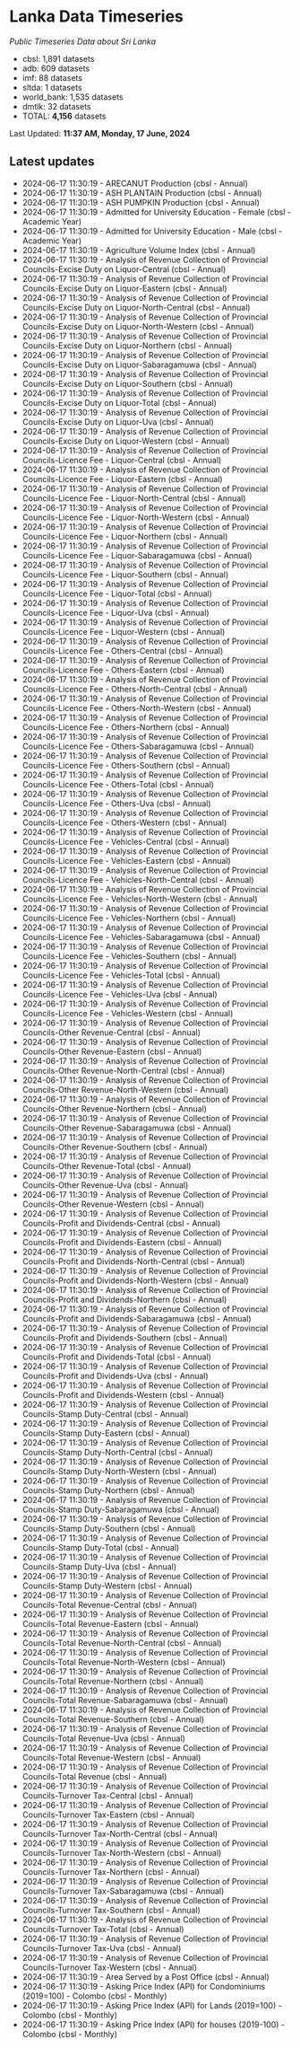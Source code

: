# Lanka Data Timeseries
*Public Timeseries Data about Sri Lanka*

* cbsl: 1,891 datasets
* adb: 609 datasets
* imf: 88 datasets
* sltda: 1 datasets
* world_bank: 1,535 datasets
* dmtlk: 32 datasets
* TOTAL: **4,156** datasets

Last Updated: **11:37 AM, Monday, 17 June, 2024**

## Latest updates

* 2024-06-17 11:30:19 - ARECANUT Production (cbsl - Annual)
* 2024-06-17 11:30:19 - ASH PLANTAIN Production (cbsl - Annual)
* 2024-06-17 11:30:19 - ASH PUMPKIN Production (cbsl - Annual)
* 2024-06-17 11:30:19 - Admitted for University Education - Female (cbsl - Academic Year)
* 2024-06-17 11:30:19 - Admitted for University Education - Male (cbsl - Academic Year)
* 2024-06-17 11:30:19 - Agriculture Volume Index (cbsl - Annual)
* 2024-06-17 11:30:19 - Analysis of Revenue Collection of Provincial Councils-Excise Duty on Liquor-Central (cbsl - Annual)
* 2024-06-17 11:30:19 - Analysis of Revenue Collection of Provincial Councils-Excise Duty on Liquor-Eastern (cbsl - Annual)
* 2024-06-17 11:30:19 - Analysis of Revenue Collection of Provincial Councils-Excise Duty on Liquor-North-Central (cbsl - Annual)
* 2024-06-17 11:30:19 - Analysis of Revenue Collection of Provincial Councils-Excise Duty on Liquor-North-Western (cbsl - Annual)
* 2024-06-17 11:30:19 - Analysis of Revenue Collection of Provincial Councils-Excise Duty on Liquor-Northern (cbsl - Annual)
* 2024-06-17 11:30:19 - Analysis of Revenue Collection of Provincial Councils-Excise Duty on Liquor-Sabaragamuwa (cbsl - Annual)
* 2024-06-17 11:30:19 - Analysis of Revenue Collection of Provincial Councils-Excise Duty on Liquor-Southern (cbsl - Annual)
* 2024-06-17 11:30:19 - Analysis of Revenue Collection of Provincial Councils-Excise Duty on Liquor-Total (cbsl - Annual)
* 2024-06-17 11:30:19 - Analysis of Revenue Collection of Provincial Councils-Excise Duty on Liquor-Uva (cbsl - Annual)
* 2024-06-17 11:30:19 - Analysis of Revenue Collection of Provincial Councils-Excise Duty on Liquor-Western (cbsl - Annual)
* 2024-06-17 11:30:19 - Analysis of Revenue Collection of Provincial Councils-Licence Fee - Liquor-Central (cbsl - Annual)
* 2024-06-17 11:30:19 - Analysis of Revenue Collection of Provincial Councils-Licence Fee - Liquor-Eastern (cbsl - Annual)
* 2024-06-17 11:30:19 - Analysis of Revenue Collection of Provincial Councils-Licence Fee - Liquor-North-Central (cbsl - Annual)
* 2024-06-17 11:30:19 - Analysis of Revenue Collection of Provincial Councils-Licence Fee - Liquor-North-Western (cbsl - Annual)
* 2024-06-17 11:30:19 - Analysis of Revenue Collection of Provincial Councils-Licence Fee - Liquor-Northern (cbsl - Annual)
* 2024-06-17 11:30:19 - Analysis of Revenue Collection of Provincial Councils-Licence Fee - Liquor-Sabaragamuwa (cbsl - Annual)
* 2024-06-17 11:30:19 - Analysis of Revenue Collection of Provincial Councils-Licence Fee - Liquor-Southern (cbsl - Annual)
* 2024-06-17 11:30:19 - Analysis of Revenue Collection of Provincial Councils-Licence Fee - Liquor-Total (cbsl - Annual)
* 2024-06-17 11:30:19 - Analysis of Revenue Collection of Provincial Councils-Licence Fee - Liquor-Uva (cbsl - Annual)
* 2024-06-17 11:30:19 - Analysis of Revenue Collection of Provincial Councils-Licence Fee - Liquor-Western (cbsl - Annual)
* 2024-06-17 11:30:19 - Analysis of Revenue Collection of Provincial Councils-Licence Fee - Others-Central (cbsl - Annual)
* 2024-06-17 11:30:19 - Analysis of Revenue Collection of Provincial Councils-Licence Fee - Others-Eastern (cbsl - Annual)
* 2024-06-17 11:30:19 - Analysis of Revenue Collection of Provincial Councils-Licence Fee - Others-North-Central (cbsl - Annual)
* 2024-06-17 11:30:19 - Analysis of Revenue Collection of Provincial Councils-Licence Fee - Others-North-Western (cbsl - Annual)
* 2024-06-17 11:30:19 - Analysis of Revenue Collection of Provincial Councils-Licence Fee - Others-Northern (cbsl - Annual)
* 2024-06-17 11:30:19 - Analysis of Revenue Collection of Provincial Councils-Licence Fee - Others-Sabaragamuwa (cbsl - Annual)
* 2024-06-17 11:30:19 - Analysis of Revenue Collection of Provincial Councils-Licence Fee - Others-Southern (cbsl - Annual)
* 2024-06-17 11:30:19 - Analysis of Revenue Collection of Provincial Councils-Licence Fee - Others-Total (cbsl - Annual)
* 2024-06-17 11:30:19 - Analysis of Revenue Collection of Provincial Councils-Licence Fee - Others-Uva (cbsl - Annual)
* 2024-06-17 11:30:19 - Analysis of Revenue Collection of Provincial Councils-Licence Fee - Others-Western (cbsl - Annual)
* 2024-06-17 11:30:19 - Analysis of Revenue Collection of Provincial Councils-Licence Fee - Vehicles-Central (cbsl - Annual)
* 2024-06-17 11:30:19 - Analysis of Revenue Collection of Provincial Councils-Licence Fee - Vehicles-Eastern (cbsl - Annual)
* 2024-06-17 11:30:19 - Analysis of Revenue Collection of Provincial Councils-Licence Fee - Vehicles-North-Central (cbsl - Annual)
* 2024-06-17 11:30:19 - Analysis of Revenue Collection of Provincial Councils-Licence Fee - Vehicles-North-Western (cbsl - Annual)
* 2024-06-17 11:30:19 - Analysis of Revenue Collection of Provincial Councils-Licence Fee - Vehicles-Northern (cbsl - Annual)
* 2024-06-17 11:30:19 - Analysis of Revenue Collection of Provincial Councils-Licence Fee - Vehicles-Sabaragamuwa (cbsl - Annual)
* 2024-06-17 11:30:19 - Analysis of Revenue Collection of Provincial Councils-Licence Fee - Vehicles-Southern (cbsl - Annual)
* 2024-06-17 11:30:19 - Analysis of Revenue Collection of Provincial Councils-Licence Fee - Vehicles-Total (cbsl - Annual)
* 2024-06-17 11:30:19 - Analysis of Revenue Collection of Provincial Councils-Licence Fee - Vehicles-Uva (cbsl - Annual)
* 2024-06-17 11:30:19 - Analysis of Revenue Collection of Provincial Councils-Licence Fee - Vehicles-Western (cbsl - Annual)
* 2024-06-17 11:30:19 - Analysis of Revenue Collection of Provincial Councils-Other Revenue-Central (cbsl - Annual)
* 2024-06-17 11:30:19 - Analysis of Revenue Collection of Provincial Councils-Other Revenue-Eastern (cbsl - Annual)
* 2024-06-17 11:30:19 - Analysis of Revenue Collection of Provincial Councils-Other Revenue-North-Central (cbsl - Annual)
* 2024-06-17 11:30:19 - Analysis of Revenue Collection of Provincial Councils-Other Revenue-North-Western (cbsl - Annual)
* 2024-06-17 11:30:19 - Analysis of Revenue Collection of Provincial Councils-Other Revenue-Northern (cbsl - Annual)
* 2024-06-17 11:30:19 - Analysis of Revenue Collection of Provincial Councils-Other Revenue-Sabaragamuwa (cbsl - Annual)
* 2024-06-17 11:30:19 - Analysis of Revenue Collection of Provincial Councils-Other Revenue-Southern (cbsl - Annual)
* 2024-06-17 11:30:19 - Analysis of Revenue Collection of Provincial Councils-Other Revenue-Total (cbsl - Annual)
* 2024-06-17 11:30:19 - Analysis of Revenue Collection of Provincial Councils-Other Revenue-Uva (cbsl - Annual)
* 2024-06-17 11:30:19 - Analysis of Revenue Collection of Provincial Councils-Other Revenue-Western (cbsl - Annual)
* 2024-06-17 11:30:19 - Analysis of Revenue Collection of Provincial Councils-Profit and Dividends-Central (cbsl - Annual)
* 2024-06-17 11:30:19 - Analysis of Revenue Collection of Provincial Councils-Profit and Dividends-Eastern (cbsl - Annual)
* 2024-06-17 11:30:19 - Analysis of Revenue Collection of Provincial Councils-Profit and Dividends-North-Central (cbsl - Annual)
* 2024-06-17 11:30:19 - Analysis of Revenue Collection of Provincial Councils-Profit and Dividends-North-Western (cbsl - Annual)
* 2024-06-17 11:30:19 - Analysis of Revenue Collection of Provincial Councils-Profit and Dividends-Northern (cbsl - Annual)
* 2024-06-17 11:30:19 - Analysis of Revenue Collection of Provincial Councils-Profit and Dividends-Sabaragamuwa (cbsl - Annual)
* 2024-06-17 11:30:19 - Analysis of Revenue Collection of Provincial Councils-Profit and Dividends-Southern (cbsl - Annual)
* 2024-06-17 11:30:19 - Analysis of Revenue Collection of Provincial Councils-Profit and Dividends-Total (cbsl - Annual)
* 2024-06-17 11:30:19 - Analysis of Revenue Collection of Provincial Councils-Profit and Dividends-Uva (cbsl - Annual)
* 2024-06-17 11:30:19 - Analysis of Revenue Collection of Provincial Councils-Profit and Dividends-Western (cbsl - Annual)
* 2024-06-17 11:30:19 - Analysis of Revenue Collection of Provincial Councils-Stamp Duty-Central (cbsl - Annual)
* 2024-06-17 11:30:19 - Analysis of Revenue Collection of Provincial Councils-Stamp Duty-Eastern (cbsl - Annual)
* 2024-06-17 11:30:19 - Analysis of Revenue Collection of Provincial Councils-Stamp Duty-North-Central (cbsl - Annual)
* 2024-06-17 11:30:19 - Analysis of Revenue Collection of Provincial Councils-Stamp Duty-North-Western (cbsl - Annual)
* 2024-06-17 11:30:19 - Analysis of Revenue Collection of Provincial Councils-Stamp Duty-Northern (cbsl - Annual)
* 2024-06-17 11:30:19 - Analysis of Revenue Collection of Provincial Councils-Stamp Duty-Sabaragamuwa (cbsl - Annual)
* 2024-06-17 11:30:19 - Analysis of Revenue Collection of Provincial Councils-Stamp Duty-Southern (cbsl - Annual)
* 2024-06-17 11:30:19 - Analysis of Revenue Collection of Provincial Councils-Stamp Duty-Total (cbsl - Annual)
* 2024-06-17 11:30:19 - Analysis of Revenue Collection of Provincial Councils-Stamp Duty-Uva (cbsl - Annual)
* 2024-06-17 11:30:19 - Analysis of Revenue Collection of Provincial Councils-Stamp Duty-Western (cbsl - Annual)
* 2024-06-17 11:30:19 - Analysis of Revenue Collection of Provincial Councils-Total Revenue-Central (cbsl - Annual)
* 2024-06-17 11:30:19 - Analysis of Revenue Collection of Provincial Councils-Total Revenue-Eastern (cbsl - Annual)
* 2024-06-17 11:30:19 - Analysis of Revenue Collection of Provincial Councils-Total Revenue-North-Central (cbsl - Annual)
* 2024-06-17 11:30:19 - Analysis of Revenue Collection of Provincial Councils-Total Revenue-North-Western (cbsl - Annual)
* 2024-06-17 11:30:19 - Analysis of Revenue Collection of Provincial Councils-Total Revenue-Northern (cbsl - Annual)
* 2024-06-17 11:30:19 - Analysis of Revenue Collection of Provincial Councils-Total Revenue-Sabaragamuwa (cbsl - Annual)
* 2024-06-17 11:30:19 - Analysis of Revenue Collection of Provincial Councils-Total Revenue-Southern (cbsl - Annual)
* 2024-06-17 11:30:19 - Analysis of Revenue Collection of Provincial Councils-Total Revenue-Uva (cbsl - Annual)
* 2024-06-17 11:30:19 - Analysis of Revenue Collection of Provincial Councils-Total Revenue-Western (cbsl - Annual)
* 2024-06-17 11:30:19 - Analysis of Revenue Collection of Provincial Councils-Total Revenue (cbsl - Annual)
* 2024-06-17 11:30:19 - Analysis of Revenue Collection of Provincial Councils-Turnover Tax-Central (cbsl - Annual)
* 2024-06-17 11:30:19 - Analysis of Revenue Collection of Provincial Councils-Turnover Tax-Eastern (cbsl - Annual)
* 2024-06-17 11:30:19 - Analysis of Revenue Collection of Provincial Councils-Turnover Tax-North-Central (cbsl - Annual)
* 2024-06-17 11:30:19 - Analysis of Revenue Collection of Provincial Councils-Turnover Tax-North-Western (cbsl - Annual)
* 2024-06-17 11:30:19 - Analysis of Revenue Collection of Provincial Councils-Turnover Tax-Northern (cbsl - Annual)
* 2024-06-17 11:30:19 - Analysis of Revenue Collection of Provincial Councils-Turnover Tax-Sabaragamuwa (cbsl - Annual)
* 2024-06-17 11:30:19 - Analysis of Revenue Collection of Provincial Councils-Turnover Tax-Southern (cbsl - Annual)
* 2024-06-17 11:30:19 - Analysis of Revenue Collection of Provincial Councils-Turnover Tax-Total (cbsl - Annual)
* 2024-06-17 11:30:19 - Analysis of Revenue Collection of Provincial Councils-Turnover Tax-Uva (cbsl - Annual)
* 2024-06-17 11:30:19 - Analysis of Revenue Collection of Provincial Councils-Turnover Tax-Western (cbsl - Annual)
* 2024-06-17 11:30:19 - Area Served by a Post Office (cbsl - Annual)
* 2024-06-17 11:30:19 - Asking Price Index (API) for Condominiums (2019=100) - Colombo (cbsl - Monthly)
* 2024-06-17 11:30:19 - Asking Price Index (API) for Lands (2019=100) - Colombo (cbsl - Monthly)
* 2024-06-17 11:30:19 - Asking Price Index (API) for houses (2019-100) - Colombo (cbsl - Monthly)